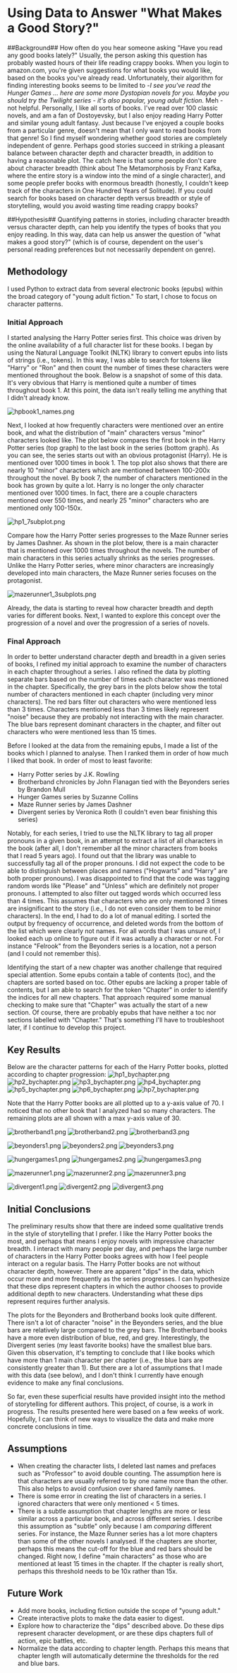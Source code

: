 # Using Data to Answer "What Makes a Good Story?" #

##Background##
How often do you hear someone asking "Have you read any good books lately?" Usually, the person asking this question has probably wasted hours of their life reading crappy books. When you login to amazon.com, you're given suggestions for what books you would like, based on the books you've already read. Unfortunately, their algorithm for finding interesting books seems to be limited to -*I see you've read the Hunger Games ... here are some more Dystopian novels for you. Maybe you should try the Twilight series - it's also popular, young adult fiction.* Meh - not helpful. Personally, I like all sorts of books. I've read over 100 classic novels, and am a fan of Dostoyevsky, but I also enjoy reading Harry Potter and similar young adult fantasy. Just because I've enjoyed a couple books from a particular genre, doesn't mean that I only want to read books from that genre! So I find myself wondering whether good stories are completely independent of genre. Perhaps good stories succeed in striking a pleasant balance between character depth and character breadth, in addition to having a reasonable plot. The catch here is that some people don't care about character breadth (think about The Metamorphosis by Franz Kafka, where the entire story is a window into the mind of a single character), and some people prefer books with enormous breadth (honestly, I couldn't keep track of the characters in One Hundred Years of Solitude). If you could search for books based on character depth versus breadth or style of storytelling, would you avoid wasting time reading crappy books?

##Hypothesis##
Quantifying patterns in stories, including character breadth versus character depth, can help you identify the types of books that you enjoy reading. In this way, data can help us answer the question of "what makes a good story?" (which is of course, dependent on the user's personal reading preferences but not necessarily dependent on genre). 

## Methodology ##
I used Python to extract data from several electronic books (epubs) within the broad category of "young adult fiction." To start, I chose to focus on character patterns.

### Initial Approach ###
I started analysing the Harry Potter series first. This choice was driven by the online availability of a full character list for these books. I began by using the Natural Language Toolkit (NLTK) library to convert epubs into lists of strings (i.e., tokens). In this way, I was able to search for tokens like "Harry" or "Ron" and then count the number of times these characters were mentioned throughout the book. Below is a snapshot of some of this data. It's very obvious that Harry is mentioned quite a number of times throughout book 1. At this point, the data isn't really telling me anything that I didn't already know.

![hpbook1_names.png](https://bitbucket.org/repo/Mx7pKn/images/2946209153-hpbook1_names.png)

Next, I looked at how frequently characters were mentioned over an entire book, and what the distribution of "main" characters versus "minor" characters looked like. The plot below compares the first book in the Harry Potter series (top graph) to the last book in the series (bottom graph). As you can see, the series starts out with an obvious protagonist (Harry). He is mentioned over 1000 times in book 1. The top plot also shows that there are nearly 10 "minor" characters which are mentioned between 100-200x throughout the novel. By book 7, the number of characters mentioned in the book has grown by quite a lot. Harry is no longer the only character mentioned over 1000 times. In fact, there are a couple characters mentioned over 550 times, and nearly 25 "minor" characters who are mentioned only 100-150x. 

![hp1_7subplot.png](https://bitbucket.org/repo/Mx7pKn/images/2061119558-hp1_7subplot.png)

Compare how the Harry Potter series progresses to the Maze Runner series by James Dashner. As shown in the plot below, there is a main character that is mentioned over 1000 times throughout the novels. The number of main characters in this series actually shrinks as the series progresses. Unlike the Harry Potter series, where minor characters are increasingly developed into main characters, the Maze Runner series focuses on the protagonist. 

![mazerunner1_3subplots.png](https://bitbucket.org/repo/Mx7pKn/images/625874408-mazerunner1_3subplots.png)

Already, the data is starting to reveal how character breadth and depth varies for different books. Next, I wanted to explore this concept over the progression of a novel and over the progression of a series of novels.

### Final Approach ###
In order to better understand character depth and breadth in a given series of books, I refined my initial approach to examine the number of characters in each chapter throughout a series. I also refined the data by plotting separate bars based on the number of times each character was mentioned in the chapter. Specifically, the grey bars in the plots below show the total number of characters mentioned in each chapter (including very minor characters). The red bars filter out characters who were mentioned less than 3 times. Characters mentioned less than 3 times likely represent "noise" because they are probably not interacting with the main character. The blue bars represent dominant characters in the chapter, and filter out characters who were mentioned less than 15 times. 

Before I looked at the data from the remaining epubs, I made a list of the books which I planned to analyse. Then I ranked them in order of how much I liked that book. In order of most to least favorite:

* Harry Potter series by J.K. Rowling
* Brotherband chronicles by John Flanagan tied with the Beyonders series by Brandon Mull
* Hunger Games series by Suzanne Collins
* Maze Runner series by James Dashner
* Divergent series by Veronica Roth (I couldn't even bear finishing this series)

Notably, for each series, I tried to use the NLTK library to tag all proper pronouns in a given book, in an attempt to extract a list of all characters in the book (after all, I don't remember all the minor characters from books that I read 5 years ago). I found out that the library was unable to successfully tag all of the proper pronouns. I did not expect the code to be able to distinguish between places and names ("Hogwarts" and "Harry" are both proper pronouns). I was disappointed to find that the code was tagging random words like "Please" and "Unless" which are definitely not proper pronouns. I attempted to also filter out tagged words which occurred less than 4 times. This assumes that characters who are only mentioned 3 times are insignificant to the story (i.e., I do not even consider them to be minor characters). In the end, I had to do a lot of manual editing. I sorted the output by frequency of occurrence, and deleted words from the bottom of the list which were clearly not names. For all words that I was unsure of, I looked each up online to figure out if it was actually a character or not. For instance "Felrook" from the Beyonders series is a location, not a person (and I could not remember this).

Identifying the start of a new chapter was another challenge that required special attention. Some epubs contain a table of contents (toc), and the chapters are sorted based on toc. Other epubs are lacking a proper table of contents, but I am able to search for the token "Chapter" in order to identify the indices for all new chapters. That approach required some manual checking to make sure that "Chapter" was actually the start of a new section. Of course, there are probably epubs that have neither a toc nor sections labelled with "Chapter." That's something I'll have to troubleshoot later, if I continue to develop this project.

## Key Results ##
Below are the character patterns for each of the Harry Potter books, plotted according to chapter progression:
![hp1_bychapter.png](https://bitbucket.org/repo/Mx7pKn/images/1442896934-hp1_bychapter.png)
![hp2_bychapter.png](https://bitbucket.org/repo/Mx7pKn/images/2211721534-hp2_bychapter.png)
![hp3_bychapter.png](https://bitbucket.org/repo/Mx7pKn/images/3349945148-hp3_bychapter.png)
![hp4_bychapter.png](https://bitbucket.org/repo/Mx7pKn/images/2037694172-hp4_bychapter.png)
![hp5_bychapter.png](https://bitbucket.org/repo/Mx7pKn/images/2320447020-hp5_bychapter.png)
![hp6_bychapter.png](https://bitbucket.org/repo/Mx7pKn/images/3254033752-hp6_bychapter.png)
![hp7_bychapter.png](https://bitbucket.org/repo/Mx7pKn/images/3641079957-hp7_bychapter.png)

Note that the Harry Potter books are all plotted up to a y-axis value of 70. I noticed that no other book that I analyzed had so many characters. The remaining plots are all shown with a max y-axis value of 30. 

![brotherband1.png](https://bitbucket.org/repo/Mx7pKn/images/3728856753-brotherband1.png)
![brotherband2.png](https://bitbucket.org/repo/Mx7pKn/images/1715254307-brotherband2.png)
![brotherband3.png](https://bitbucket.org/repo/Mx7pKn/images/4144328460-brotherband3.png)

![beyonders1.png](https://bitbucket.org/repo/Mx7pKn/images/1102671954-beyonders1.png)
![beyonders2.png](https://bitbucket.org/repo/Mx7pKn/images/3087977819-beyonders2.png)
![beyonders3.png](https://bitbucket.org/repo/Mx7pKn/images/58032596-beyonders3.png)

![hungergames1.png](https://bitbucket.org/repo/Mx7pKn/images/3362662986-hungergames1.png)
![hungergames2.png](https://bitbucket.org/repo/Mx7pKn/images/205217570-hungergames2.png)
![hungergames3.png](https://bitbucket.org/repo/Mx7pKn/images/848505291-hungergames3.png)

![mazerunner1.png](https://bitbucket.org/repo/Mx7pKn/images/1411760702-mazerunner1.png)
![mazerunner2.png](https://bitbucket.org/repo/Mx7pKn/images/3450592742-mazerunner2.png)
![mazerunner3.png](https://bitbucket.org/repo/Mx7pKn/images/2984717330-mazerunner3.png)

![divergent1.png](https://bitbucket.org/repo/Mx7pKn/images/2224003594-divergent1.png)
![divergent2.png](https://bitbucket.org/repo/Mx7pKn/images/765769502-divergent2.png)
![divergent3.png](https://bitbucket.org/repo/Mx7pKn/images/2637047517-divergent3.png)

## Initial Conclusions ##
The preliminary results show that there are indeed some qualitative trends in the style of storytelling that I prefer. I like the Harry Potter books the most, and perhaps that means I enjoy novels with impressive character breadth. I interact with many people per day, and perhaps the large number of characters in the Harry Potter books agrees with how I feel people interact on a regular basis. The Harry Potter books are not without character depth, however. There are apparent "dips" in the data, which occur more and more frequently as the series progresses. I can hypothesize that these dips represent chapters in which the author chooses to provide additional depth to new characters. Understanding what these dips represent requires further analysis.

The plots for the Beyonders and Brotherband books look quite different. There isn't a lot of character "noise" in the Beyonders series, and the blue bars are relatively large compared to the grey bars. The Brotherband books have a more even distribution of blue, red, and grey. Interestingly, the Divergent series (my least favorite books) have the smallest blue bars. Given this observation, it's tempting to conclude that I like books which have more than 1 main character per chapter (i.e., the blue bars are consistently greater than 1). But there are a lot of assumptions that I made with this data (see below), and I don't think I currently have enough evidence to make any final conclusions. 

So far, even these superficial results have provided insight into the method of storytelling for different authors. This project, of course, is a work in progress. The results presented here were based on a few weeks of work. Hopefully, I can think of new ways to visualize the data and make more concrete conclusions in time.  

## Assumptions ##

* When creating the character lists, I deleted last names and prefaces such as "Professor" to avoid double counting. The assumption here is that characters are usually referred to by one name more than the other.  This also helps to avoid confusion over shared family names.
* There is some error in creating the list of characters in a series. I ignored characters that were only mentioned < 5 times. 
* There is a subtle assumption that chapter lengths are more or less similar across a particular book, and across different series. I describe this assumption as "subtle" only because I am *comparing* different series. For instance, the Maze Runner series has a lot more chapters than some of the other novels I analysed. If the chapters are shorter, perhaps this means the cut-off for the blue and red bars should be changed. Right now, I define "main characters" as those who are mentioned at least 15 times in the chapter. If the chapter is really short, perhaps this threshold needs to be 10x rather than 15x. 

## Future Work ##

* Add more books, including fiction outside the scope of "young adult."
* Create interactive plots to make the data easier to digest.
* Explore how to characterize the "dips" described above. Do these dips represent character development, or are these dips chapters full of action, epic battles, etc.
* Normalize the data according to chapter length. Perhaps this means that chapter length will automatically determine the thresholds for the red and blue bars.